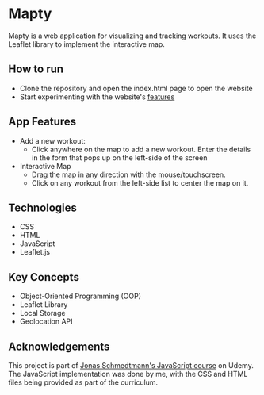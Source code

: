 # Mapty
Mapty is a web application for visualizing and tracking workouts. It uses the Leaflet library to implement the interactive map.

## How to run
- Clone the repository and open the index.html page to open the website
- Start experimenting with the website's [features](#app-features) 

## App Features
- Add a new workout:<br>
	- Click anywhere on the map to add a new workout. Enter the details
	in the form that pops up on the left-side of the screen
- Interactive Map<br>
	- Drag the map in any direction with the mouse/touchscreen.
	- Click on any workout from the left-side list to center the map on it.

## Technologies
-  CSS
-  HTML
-  JavaScript
-  Leaflet.js

## Key Concepts
-  Object-Oriented Programming (OOP)
-  Leaflet Library
-  Local Storage
-  Geolocation API

## Acknowledgements
This project is part of [Jonas Schmedtmann's JavaScript course](https://www.udemy.com/course/the-complete-javascript-course/) on Udemy.<br>
The JavaScript implementation was done by me, with the CSS and HTML files being provided as part of the curriculum.
